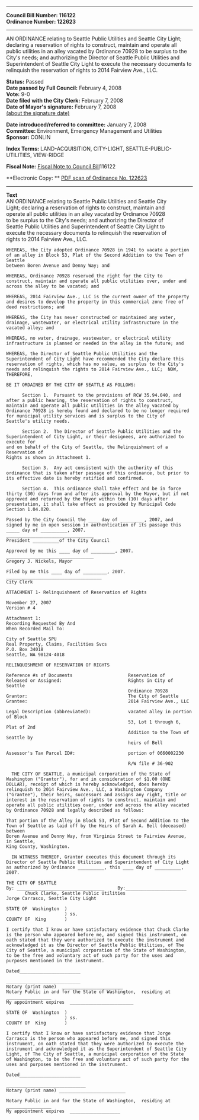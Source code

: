 * * * * *  
  
**Council Bill Number: [](#h0)[](#h2)116122**   
**Ordinance Number: 122623**  
  
* * * * *  
  
AN ORDINANCE relating to Seattle Public Utilities and Seattle City Light; declaring a reservation of rights to construct, maintain and operate all public utilities in an alley vacated by Ordinance 70928 to be surplus to the City's needs; and authorizing the Director of Seattle Public Utilities and Superintendent of Seattle City Light to execute the necessary documents to relinquish the reservation of rights to 2014 Fairview Ave., LLC.  
  
**Status:** Passed   
**Date passed by Full Council:** February 4, 2008   
**Vote:** 9-0   
**Date filed with the City Clerk:** February 7, 2008   
**Date of Mayor's signature:** February 7, 2008   
[(about the signature date)](/~public/approvaldate.htm)   
  
  
**Date introduced/referred to committee:** January 7, 2008   
**Committee:** Environment, Emergency Management and Utilities   
**Sponsor:** CONLIN   
  
**Index Terms:** LAND-ACQUISITION, CITY-LIGHT, SEATTLE-PUBLIC-UTILITIES, VIEW-RIDGE  
  
**Fiscal Note:** [Fiscal Note to Council Bill](http://clerk.seattle.gov/~public/fnote/116122.htm)[](#h1)[](#h3)116122  
  
**Electronic Copy: ** [PDF scan of Ordinance No. 122623](/~archives/Ordinances/Ord_122623.pdf)  
  
* * * * *  
  
**Text**  
    AN ORDINANCE relating to Seattle Public Utilities and Seattle City  
    Light; declaring a reservation of rights to construct, maintain and  
    operate all public utilities in an alley vacated by Ordinance 70928  
    to be surplus to the City's needs; and authorizing the Director of  
    Seattle Public Utilities and Superintendent of Seattle City Light to  
    execute the necessary documents to relinquish the reservation of  
    rights to 2014 Fairview Ave., LLC.  
  
    WHEREAS, the City adopted Ordinance 70928 in 1941 to vacate a portion  
    of an alley in Block 53, Plat of the Second Addition to the Town of Seattle  
    between Boren Avenue and Denny Way; and  
  
    WHEREAS, Ordinance 70928 reserved the right for the City to  
    construct, maintain and operate all public utilities over, under and  
    across the alley to be vacated; and  
  
    WHEREAS, 2014 Fairview Ave., LLC is the current owner of the property  
    and desires to develop the property in this commercial zone free of  
    deed restrictions; and  
  
    WHEREAS, the City has never constructed or maintained any water,  
    drainage, wastewater, or electrical utility infrastructure in the  
    vacated alley; and  
  
    WHEREAS, no water, drainage, wastewater, or electrical utility  
    infrastructure is planned or needed in the alley in the future; and  
  
    WHEREAS, the Director of Seattle Public Utilities and the  
    Superintendent of City Light have recommended the City declare this  
    reservation of rights, which has no value, as surplus to the City's  
    needs and relinquish the rights to 2014 Fairview Ave., LLC;  NOW,  
    THEREFORE,  
  
    BE IT ORDAINED BY THE CITY OF SEATTLE AS FOLLOWS:  
  
          Section 1.  Pursuant to the provisions of RCW 35.94.040, and  
    after a public hearing, the reservation of rights to construct,  
    maintain and operate all public utilities in the alley vacated by  
    Ordinance 70928 is hereby found and declared to be no longer required  
    for municipal utility services and is surplus to the City of  
    Seattle's utility needs.  
  
          Section 2.  The Director of Seattle Public Utilities and the  
    Superintendent of City Light, or their designees, are authorized to execute for  
    and on behalf of the City of Seattle, the Relinquishment of a Reservation of  
    Rights as shown in Attachment 1.  
  
          Section 3.  Any act consistent with the authority of this  
    ordinance that is taken after passage of this ordinance, but prior to  
    its effective date is hereby ratified and confirmed.  
  
          Section 4.  This ordinance shall take effect and be in force  
    thirty (30) days from and after its approval by the Mayor, but if not  
    approved and returned by the Mayor within ten (10) days after  
    presentation, it shall take effect as provided by Municipal Code  
    Section 1.04.020.  
  
    Passed by the City Council the ____ day of _________, 2007, and  
    signed by me in open session in authentication of its passage this  
    _____ day of __________, 2007.  
    _________________________________  
    President __________of the City Council  
  
    Approved by me this ____ day of _________, 2007.  
    _________________________________  
    Gregory J. Nickels, Mayor  
  
    Filed by me this ____ day of _________, 2007.  
    ____________________________________  
    City Clerk  
  
    ATTACHMENT 1- Relinquishment of Reservation of Rights  
  
    November 27, 2007  
    Version # 4  
  
    Attachment 1:  
    Recording Requested By And  
    When Recorded Mail To:  
  
    City of Seattle SPU  
    Real Property, Claims, Facilities Svcs  
    P.O. Box 34018  
    Seattle, WA 98124-4018  
  
    RELINQUISHMENT OF RESERVATION OF RIGHTS  
  
    Reference #s of Documents                     Reservation of  
    Released or Assigned:                         Rights in City of Seattle  
                                                  Ordinance 70928  
    Grantor:                                      The City of Seattle  
    Grantee:                                      2014 Fairview Ave., LLC  
  
    Legal Description (abbreviated):              vacated alley in portion of Block  
                                                  53, Lot 1 through 6, Plat of 2nd  
                                                  Addition to the Town of Seattle by  
                                                  heirs of Bell  
  
    Assessor's Tax Parcel ID#:                    portion of 0660002230  
  
                                                  R/W file # 36-902  
  
      THE CITY OF SEATTLE, a municipal corporation of the State of  
    Washington ("Grantor"), for and in consideration of $1.00 (ONE  
    DOLLAR), receipt of which is hereby acknowledged, does hereby  
    relinquish to 2014 Fairview Ave., LLC, a Washington Company  
    ("Grantee"), their heirs, successors and assigns any right, title or  
    interest in the reservation of rights to construct, maintain and  
    operate all public utilities over, under and across the alley vacated  
    by Ordinance 70928 and legally described as follows:  
  
    That portion of the Alley in Block 53, Plat of Second Addition to the  
    Town of Seattle as laid off by the Heirs of Sarah A. Bell (deceased) between  
    Boren Avenue and Denny Way, from Virginia Street to Fairview Avenue, in Seattle,  
    King County, Washington.  
  
      IN WITNESS THEREOF, Grantor executes this document through its  
    Director of Seattle Public Utilities and Superintendent of City Light  
    as authorized by Ordinance __________, this ____ day of __________,  
    2007.  
  
    THE CITY OF SEATTLE  
    By: _________________________________     By:_______________________  
           Chuck Clarke, Seattle Public Utilities                        Jorge Carrasco, Seattle City Light  
  
    STATE OF  Washington  )  
                          ) ss.  
    COUNTY OF  King       )  
  
    I certify that I know or have satisfactory evidence that Chuck Clarke  
    is the person who appeared before me, and signed this instrument, on  
    oath stated that they were authorized to execute the instrument and  
    acknowledged it as the Director of Seattle Public Utilities, of The  
    City of Seattle, a municipal corporation of the State of Washington,  
    to be the free and voluntary act of such party for the uses and  
    purposes mentioned in the instrument.  
  
    Dated_______________________  
  
    ____________________________  
    Notary (print name)  _______________________  
    Notary Public in and for the State of Washington,  residing at _________________  
    My appointment expires  ________________________  
  
    STATE OF  Washington  )  
                          ) ss.  
    COUNTY OF  King       )  
  
    I certify that I know or have satisfactory evidence that Jorge  
    Carrasco is the person who appeared before me, and signed this  
    instrument, on oath stated that they were authorized to execute the  
    instrument and acknowledged it as the Superintendent of Seattle City  
    Light, of The City of Seattle, a municipal corporation of the State  
    of Washington, to be the free and voluntary act of such party for the  
    uses and purposes mentioned in the instrument.  
  
    Dated_______________________  
  
    ______________________________  
    Notary (print name) _________________________  
  
    Notary Public in and for the State of Washington,  residing at _________________  
    My appointment expires  ___________________  
